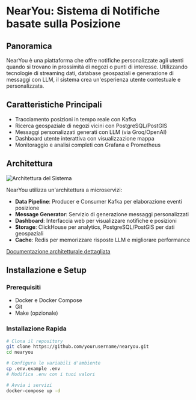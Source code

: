 # NearYou: Sistema di Notifiche basate sulla Posizione

## Panoramica
NearYou è una piattaforma che offre notifiche personalizzate agli utenti quando si trovano in prossimità di negozi o punti di interesse. Utilizzando tecnologie di streaming dati, database geospaziali e generazione di messaggi con LLM, il sistema crea un'esperienza utente contestuale e personalizzata.

## Caratteristiche Principali
- Tracciamento posizioni in tempo reale con Kafka
- Ricerca geospaziale di negozi vicini con PostgreSQL/PostGIS
- Messaggi personalizzati generati con LLM (via Groq/OpenAI)
- Dashboard utente interattiva con visualizzazione mappa
- Monitoraggio e analisi completi con Grafana e Prometheus

## Architettura
![Architettura del Sistema](docs/architecture/diagrams/architecture_overview.png)

NearYou utilizza un'architettura a microservizi:
- **Data Pipeline**: Producer e Consumer Kafka per elaborazione eventi posizione
- **Message Generator**: Servizio di generazione messaggi personalizzati
- **Dashboard**: Interfaccia web per visualizzare notifiche e posizioni
- **Storage**: ClickHouse per analytics, PostgreSQL/PostGIS per dati geospaziali
- **Cache**: Redis per memorizzare risposte LLM e migliorare performance

[Documentazione architetturale dettagliata](docs/architecture/overview.md)

## Installazione e Setup

### Prerequisiti
- Docker e Docker Compose
- Git
- Make (opzionale)

### Installazione Rapida
```bash
# Clona il repository
git clone https://github.com/yourusername/nearyou.git
cd nearyou

# Configura le variabili d'ambiente
cp .env.example .env
# Modifica .env con i tuoi valori

# Avvia i servizi
docker-compose up -d